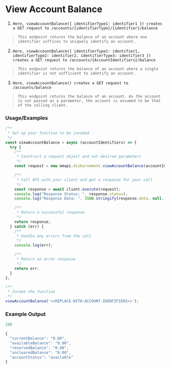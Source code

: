 # View Account Balance

1) `Here, viewAccountBalance({ identifierType1: identifier1 }) creates a GET request to /accounts/{identifierType}/{identifier}/balance`

> `This endpoint returns the balance of an account where one identifier suffices to uniquely identify an account.`

2) `Here, viewAccountBalance({ identifierType1: identifier1, identifierType2: identifier2, identifierType3: identifier3 }) creates a GET request to /accounts/{AccountIdentifiers}/balance`

> `This endpoint returns the balance of an account where a single identifier is not sufficient to identify an account.`

3) `Here, viewAccountBalance() creates a GET request to /accounts/balance`

> `This endpoint returns the balance of an account. As the account is not passed as a parameter, the account is assumed to be that of the calling client.`

### Usage/Examples

```javascript
/**
 * Set up your function to be invoked
 */
const viewAccountBalance = async (accountIdentifiers) => {
  try {
    /**
     * Construct a request object and set desired parameters
     */
    const request = new mmapi.disbursement.viewAccountBalance(accountIdentifiers);

    /**
     * Call API with your client and get a response for your call
     */
    const response = await client.execute(request);
    console.log("Response Status: ", response.status);
    console.log("Response Data: ", JSON.stringify(response.data, null, 4));

    /**
     * Return a successful response
     */
    return response;
  } catch (err) {
    /**
     * Handle any errors from the call
     */
    console.log(err);

    /**
     * Return an error response
     */
    return err;
  }
};

/**
 * Invoke the function
 */
viewAccountBalance('<<REPLACE-WITH-ACCOUNT-IDENTIFIERS>>');
```

### Example Output

```javascript
200

{
  "currentBalance": "0.00",
  "availableBalance": "0.00",
  "reservedBalance": "0.00",
  "unclearedBalance": "0.00",
  "accountStatus": "available"
}
```
